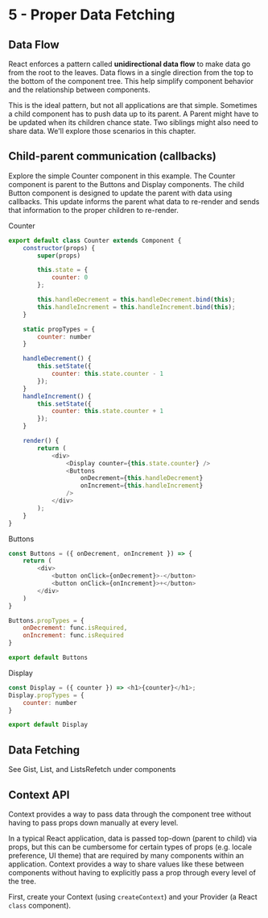 # 5 - Proper Data Fetching

## Data Flow

React enforces a pattern called **unidirectional data flow** to make data go from the root to the leaves.  Data flows in a single direction from the top to the bottom of the component tree.  This help simplify component behavior and the relationship between components.

This is the ideal pattern, but not all applications are that simple.  Sometimes a child component has to push data up to its parent.  A Parent might have to be updated when its children chance state.  Two siblings might also need to share data.  We'll explore those scenarios in this chapter.  

## Child-parent communication (callbacks)

Explore the simple Counter component in this example.  The Counter component is parent to the Buttons and Display components.  The child Button component is designed to update the parent with data using callbacks.  This update informs the parent what data to re-render and sends that information to the proper children to re-render.  

Counter

```javascript
export default class Counter extends Component {
    constructor(props) {
        super(props)

        this.state = {
            counter: 0
        };

        this.handleDecrement = this.handleDecrement.bind(this);
        this.handleIncrement = this.handleIncrement.bind(this);
    }

    static propTypes = {
        counter: number
    }

    handleDecrement() {
        this.setState({
            counter: this.state.counter - 1
        });
    }
    handleIncrement() {
        this.setState({
            counter: this.state.counter + 1
        });
    }

    render() {
        return (
            <div>
                <Display counter={this.state.counter} />
                <Buttons
                    onDecrement={this.handleDecrement}
                    onIncrement={this.handleIncrement}
                />
            </div>
        );
    }
}
```

Buttons

```javascript
const Buttons = ({ onDecrement, onIncrement }) => {
    return (
        <div>
            <button onClick={onDecrement}>-</button>
            <button onClick={onIncrement}>+</button>
        </div>
    )
}

Buttons.propTypes = {
    onDecrement: func.isRequired,
    onIncrement: func.isRequired
}

export default Buttons
```

Display

```javascript
const Display = ({ counter }) => <h1>{counter}</h1>;
Display.propTypes = {
    counter: number
}

export default Display
```

## Data Fetching

See Gist, List, and ListsRefetch under components

## Context API

Context provides a way to pass data through the component tree without having to pass props down manually at every level.

In a typical React application, data is passed top-down (parent to child) via props, but this can be cumbersome for certain types of props (e.g. locale preference, UI theme) that are required by many components within an application. Context provides a way to share values like these between components without having to explicitly pass a prop through every level of the tree.

First, create your Context (using `createContext`) and your Provider (a React `class` component).  
